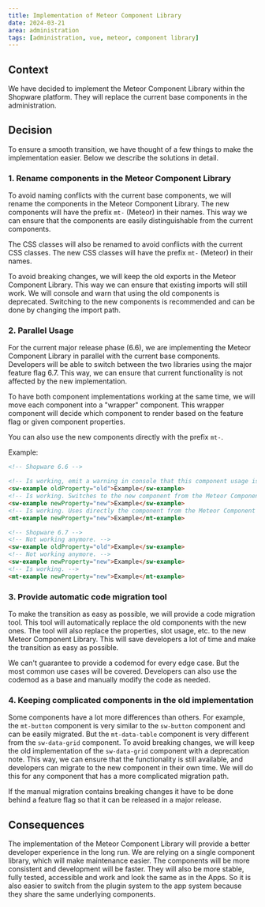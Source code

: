 ```yaml
---
title: Implementation of Meteor Component Library
date: 2024-03-21
area: administration
tags: [administration, vue, meteor, component library]
---
```


## Context

We have decided to implement the Meteor Component Library within the Shopware platform. They will replace the current base components in the administration.

## Decision

To ensure a smooth transition, we have thought of a few things to make the implementation easier. Below we describe the solutions in detail.

### 1. Rename components in the Meteor Component Library

To avoid naming conflicts with the current base components, we will rename the components in the Meteor Component Library. The new components will have the prefix `mt-` (Meteor) in their names. This way we can ensure that the components are easily distinguishable from the current components.

The CSS classes will also be renamed to avoid conflicts with the current CSS classes. The new CSS classes will have the prefix `mt-` (Meteor) in their names.

To avoid breaking changes, we will keep the old exports in the Meteor Component Library. This way we can ensure that existing imports will still work. We will console and warn that using the old components is deprecated. Switching to the new components is recommended and can be done by changing the import path.

### 2. Parallel Usage

For the current major release phase (6.6), we are implementing the Meteor Component Library in parallel with the current base components. Developers will be able to switch between the two libraries using the major feature flag 6.7. This way, we can ensure that current functionality is not affected by the new implementation.

To have both component implementations working at the same time, we will move each component into a "wrapper" component. This wrapper component will decide which component to render based on the feature flag or given component properties.

You can also use the new components directly with the prefix `mt-`.

Example:
```html
<!-- Shopware 6.6 -->

<!-- Is working, emit a warning in console that this component usage is deprecated. -->
<sw-example oldProperty="old">Example</sw-example>
<!-- Is working. Switches to the new component from the Meteor Component Library. Can easily be changed to "mt-" prefix without any issues. -->
<sw-example newProperty="new">Example</sw-example>
<!-- Is working. Uses directly the component from the Meteor Component Library. -->
<mt-example newProperty="new">Example</mt-example>

<!-- Shopware 6.7 -->
<!-- Not working anymore. -->
<sw-example oldProperty="old">Example</sw-example>
<!-- Not working anymore. -->
<sw-example newProperty="new">Example</sw-example>
<!-- Is working. -->
<mt-example newProperty="new">Example</mt-example>
```

### 3. Provide automatic code migration tool

To make the transition as easy as possible, we will provide a code migration tool. This tool will automatically replace the old components with the new ones. The tool will also replace the properties, slot usage, etc. to the new Meteor Component Library. This will save developers a lot of time and make the transition as easy as possible.

We can't guarantee to provide a codemod for every edge case. But the most common use cases will be covered. Developers can also use the codemod as a base and manually modify the code as needed.

### 4. Keeping complicated components in the old implementation

Some components have a lot more differences than others. For example, the `mt-button` component is very similar to the `sw-button` component and can be easily migrated. But the `mt-data-table` component is very different from the `sw-data-grid` component. To avoid breaking changes, we will keep the old implementation of the `sw-data-grid` component with a deprecation note.
This way, we can ensure that the functionality is still available, and developers can migrate to the new component in their own time. We will do this for any component that has a more complicated migration path.

If the manual migration contains breaking changes it have to be done behind a feature flag so that it can be released in a major release.

## Consequences

The implementation of the Meteor Component Library will provide a better developer experience in the long run. We are relying on a single component library, which will make maintenance easier. The components will be more consistent and development will be faster. They will also be more stable, fully tested, accessible and work and look the same as in the Apps. So it is also easier to switch from the plugin system to the app system because they share the same underlying components.

